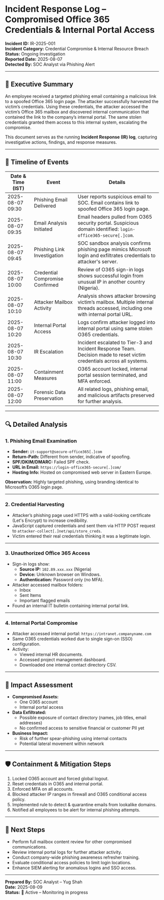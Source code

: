 # Incident Response Log – Compromised Office 365 Credentials & Internal Portal Access

**Incident ID:** IR-2025-001  
**Incident Category:** Credential Compromise & Internal Resource Breach  
**Status:** Ongoing Investigation  
**Reported Date:** 2025-08-07  
**Detected By:** SOC Analyst via Phishing Alert  

---

## 📝 Executive Summary
An employee received a targeted phishing email containing a malicious link to a spoofed Office 365 login page. The attacker successfully harvested the victim’s credentials. Using these credentials, the attacker accessed the victim’s Office 365 mailbox and discovered internal communication that contained the link to the company’s internal portal. The same stolen credentials granted them access to this internal system, escalating the compromise.

This document serves as the running **Incident Response (IR) log**, capturing investigative actions, findings, and response measures.

---

## 📅 Timeline of Events

| Date & Time (IST) | Event | Details |
|-------------------|-------|---------|
| 2025-08-07 09:30  | Phishing Email Delivered | User reports suspicious email to SOC. Email contains link to spoofed Office 365 login page. |
| 2025-08-07 09:35  | Email Analysis Initiated | Email headers pulled from O365 security portal. Suspicious domain identified: `login-office365-secure[.]com`. |
| 2025-08-07 09:45  | Phishing Link Investigation | SOC sandbox analysis confirms phishing page mimics Microsoft login and exfiltrates credentials to attacker's server. |
| 2025-08-07 10:00  | Credential Compromise Confirmed | Review of O365 sign-in logs shows successful login from unusual IP in another country (Nigeria). |
| 2025-08-07 10:10  | Attacker Mailbox Activity | Analysis shows attacker browsing victim’s mailbox. Multiple internal threads accessed, including one with internal portal URL. |
| 2025-08-07 10:20  | Internal Portal Access | Logs confirm attacker logged into internal portal using same stolen O365 credentials. |
| 2025-08-07 10:30  | IR Escalation | Incident escalated to Tier-3 and Incident Response Team. Decision made to reset victim credentials across all systems. |
| 2025-08-07 11:00  | Containment Measures | O365 account locked, internal portal session terminated, and MFA enforced. |
| 2025-08-07 12:00  | Forensic Data Preservation | All related logs, phishing email, and malicious artifacts preserved for further analysis. |

---

## 🔍 Detailed Analysis

### 1. Phishing Email Examination
- **Sender:** `it-support@secure-office365[.]com`
- **Return-Path:** Different from sender, indicative of spoofing.
- **SPF/DKIM/DMARC:** Failed SPF check.
- **URL in Email:** `https://login-office365-secure[.]com/`
- **Hosting Info:** Hosted on compromised web server in Eastern Europe.

**Observation:** Highly targeted phishing, using branding identical to Microsoft’s O365 login page.

---

### 2. Credential Harvesting
- Attacker’s phishing page used HTTPS with a valid-looking certificate (Let's Encrypt) to increase credibility.
- JavaScript captured credentials and sent them via HTTP POST request to `attacker-collect[.]net/api/store_creds`.
- Victim entered their real credentials thinking it was a legitimate login.

---

### 3. Unauthorized Office 365 Access
- Sign-in logs show:
  - **Source IP:** `102.89.xxx.xxx` (Nigeria)
  - **Device:** Unknown browser on Windows.
  - **Authentication:** Password only (no MFA).
- Attacker accessed mailbox folders:
  - Inbox
  - Sent Items
  - Important flagged emails
- Found an internal IT bulletin containing internal portal link.

---

### 4. Internal Portal Compromise
- Attacker accessed internal portal: `https://intranet.companyname.com`
- Same O365 credentials worked due to single sign-on (SSO) configuration.
- Activity:
  - Viewed internal HR documents.
  - Accessed project management dashboard.
  - Downloaded one internal contact directory CSV.

---

## 🚨 Impact Assessment
- **Compromised Assets:**
  - One O365 account
  - Internal portal access
- **Data Exfiltrated:**
  - Possible exposure of contact directory (names, job titles, email addresses)
  - No confirmed access to sensitive financial or customer PII yet
- **Business Impact:**
  - Risk of further spear-phishing using internal contacts
  - Potential lateral movement within network

---

## 🛡 Containment & Mitigation Steps
1. Locked O365 account and forced global logout.
2. Reset credentials in O365 and internal portal.
3. Enforced MFA on all accounts.
4. Blocked attacker IP ranges in firewall and O365 conditional access policy.
5. Implemented rule to detect & quarantine emails from lookalike domains.
6. Notified all employees to be alert for internal phishing attempts.

---

## 📌 Next Steps
- Perform full mailbox content review for other compromised communications.
- Review internal portal logs for further attacker activity.
- Conduct company-wide phishing awareness refresher training.
- Evaluate conditional access policies to limit login locations.
- Enhance SIEM alerting for anomalous logins and SSO access.

---

**Prepared By:** SOC Analyst – Yug Shah  
**Date:** 2025-08-09  
**Status:** 🔴 Active – Monitoring in progress

